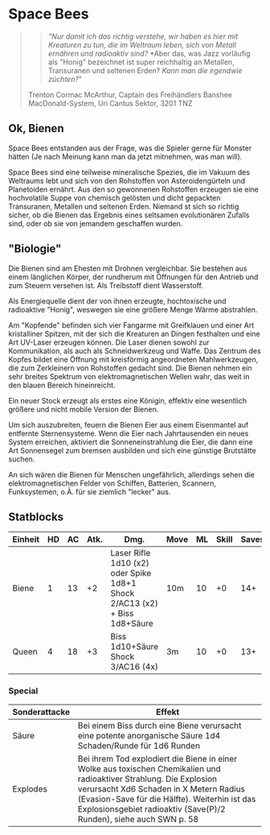 # Space Bees

>> *"Nur damit ich das richtig verstehe, wir haben es hier mit Kreaturen zu tun, die im Weltraum leben, sich von Metall ernähren und radioaktiv sind?*
>> *Aber das, was Jazz vorläufig als "Honig" bezeichnet ist super reichhaltig an Metallen, Transuranen und seltenen Erden?
>> *Kann man die irgendwie züchten?*"
>
> Trenton Cormac McArthur, Captain des Freihändlers Banshee  
> MacDonald-System, Uri Cantus Sektor, 3201 TNZ

## Ok, Bienen

Space Bees entstanden aus der Frage, was die Spieler gerne für Monster hätten (Je nach Meinung kann man da jetzt mitnehmen, was man will).

Space Bees sind eine teilweise mineralische Spezies, die im Vakuum des Weltraums lebt und sich von den Rohstoffen von Asteroidengürteln und Planetoiden ernährt. Aus den so gewonnenen Rohstoffen erzeugen sie eine hochvolatile Suppe von chemisch gelösten und dicht gepackten Transuranen, Metallen und seltenen Erden. Niemand st sich so richtig sicher, ob die Bienen das Ergebnis eines seltsamen evolutionären Zufalls sind, oder ob sie von jemandem geschaffen wurden.

## "Biologie"

Die Bienen sind am Ehesten mit Drohnen vergleichbar. Sie bestehen aus einem länglichen Körper, der rundherum mit Öffnungen für den Antrieb und zum Steuern versehen ist. Als Treibstoff dient Wasserstoff.

Als Energiequelle dient der von ihnen erzeugte, hochtoxische und radioaktive "Honig", weswegen sie eine größere Menge Wärme abstrahlen.

Am "Kopfende" befinden sich vier Fangarme mit Greifklauen und einer Art kristalliner Spitzen, mit der sich die Kreaturen an Dingen festhalten und eine Art UV-Laser erzeugen können.  Die Laser dienen sowohl zur Kommunikation, als auch als Schneidwerkzeug und Waffe. Das Zentrum des Kopfes bildet eine Öffnung mit kreisförmig angeordneten Mahlwerkzeugen, die zum Zerkleinern von Rohstoffen gedacht sind.
Die Bienen nehmen ein sehr breites Spektrum von elektromagnetischen Wellen wahr, das weit in den blauen Bereich hineinreicht.

Ein neuer Stock erzeugt als erstes eine Königin, effektiv eine wesentlich größere und nicht mobile Version der Bienen.

Um sich auszubreiten, feuern die Bienen Eier aus einem Eisenmantel auf entfernte Sternensysteme. Wenn die Eier nach Jahrtausenden ein neues System erreichen, aktiviert die Sonneneinstrahlung die Eier, die dann eine Art Sonnensegel zum bremsen ausbilden und sich eine günstige Brutstätte suchen.

An sich wären die Bienen für Menschen ungefährlich, allerdings sehen die elektromagnetischen Felder von Schiffen, Batterien, Scannern, Funksystemen, o.Ä. für sie ziemlich "lecker" aus.

## Statblocks

| Einheit         | HD   | AC   | Atk. | Dmg.    | Move | ML   | Skill | Saves |Bemerkung|
| --------------- | ---- | ---- | ---- | ------- | ---- | ---- | ----- | ----- |-----|
| Biene | 1    | 13   | +2   | Laser Rifle 1d10 (x2) oder Spike 1d8+1 Shock 2/AC13 (x2) + Biss 1d8+Säure | 10m  | 10   | +0    | 14+ |Explodes (2d6, Radius 5)|
| Queen | 4    | 18   | +3   | Biss 1d10+Säure Shock 3/AC16 (4x) | 3m  | 10   | +0    | 13+ |Explodes (4d6, Radius 10)|

### Special

|Sonderattacke|Effekt|
|---|---|
|Säure|Bei einem Biss durch eine Biene verursacht eine potente anorganische Säure 1d4 Schaden/Runde für 1d6 Runden|
|Explodes|Bei ihrem Tod explodiert die Biene in einer Wolke aus toxischen Chemikalien und radioaktiver Strahlung. Die Explosion verursacht Xd6 Schaden in X Metern Radius (Evasion-Save für die Hälfte). Weiterhin ist das Explosionsgebiet radioaktiv (Save(P)/2 Runden), siehe auch SWN p. 58|
